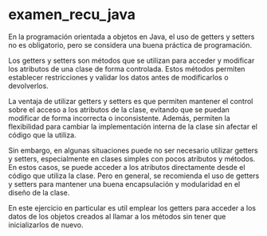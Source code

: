 # examen_recu_java
En la programación orientada a objetos en Java, el uso de getters y setters no es obligatorio, pero se considera una buena práctica de programación.

Los getters y setters son métodos que se utilizan para acceder y modificar los atributos de una clase de forma controlada. 
Estos métodos permiten establecer restricciones y validar los datos antes de modificarlos o devolverlos.

La ventaja de utilizar getters y setters es que permiten mantener el control sobre el acceso a los atributos de la clase, 
evitando que se puedan modificar de forma incorrecta o inconsistente. Además, permiten la flexibilidad para cambiar la implementación interna de la 
clase sin afectar el código que la utiliza.

Sin embargo, en algunas situaciones puede no ser necesario utilizar getters y setters, especialmente en clases simples con pocos atributos y métodos. 
En estos casos, se puede acceder a los atributos directamente desde el código que utiliza la clase. Pero en general, se recomienda el uso de getters y 
setters para mantener una buena encapsulación y modularidad en el diseño de la clase.

En este ejercicio en particular es util emplear los getters para acceder a los datos de los objetos creados al llamar a los métodos sin tener que inicializarlos de nuevo.
